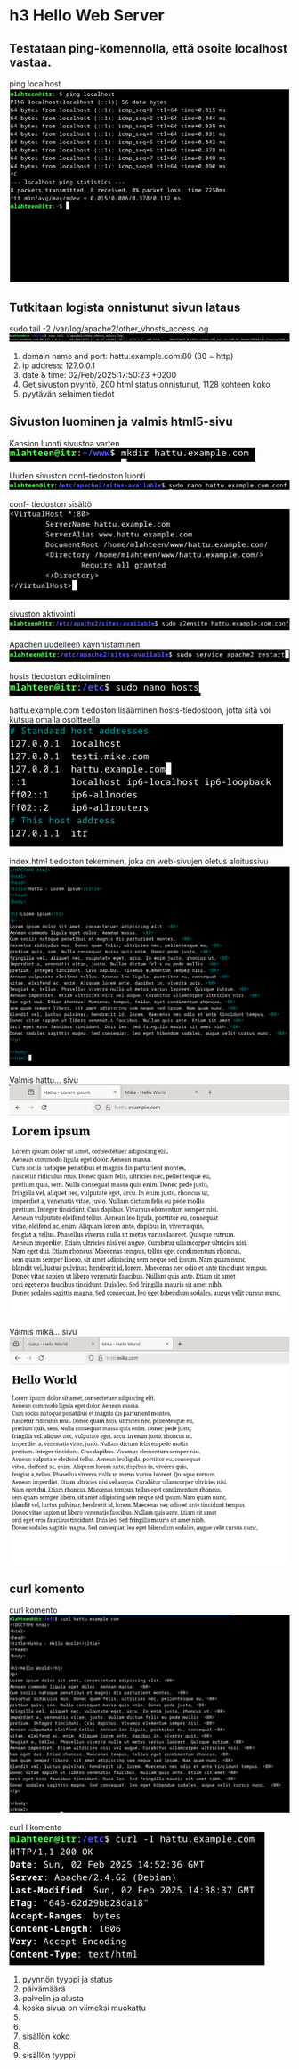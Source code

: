 # h3 Hello Web Server

## Testataan ping-komennolla, että osoite localhost vastaa.

ping localhost
![ping localhost -> Testataan, että osoite localhost vastaa.](https://github.com/mikacheese/linux-servers/blob/imagesh3/ping_localhost.png)

## Tutkitaan logista onnistunut sivun lataus

sudo tail -2 /var/log/apache2/other_vhosts_access.log
![katsotaan /var/log/apache2/other_vhosts_access.log tiedostosta onnistunut sivun lataus.](https://github.com/mikacheese/linux-servers/blob/imagesh3/Success_1.png)

1. domain name and port: hattu.example.com:80 (80 = http)
2. ip address: 127.0.0.1
3. date & time: 02/Feb/2025:17:50:23 +0200
4. Get sivuston pyyntö, 200 html status onnistunut, 1128 kohteen koko
5. pyytävän selaimen tiedot

## Sivuston luominen ja valmis html5-sivu

Kansion luonti sivustoa varten
![kansion luonti sivustoa varten](https://github.com/mikacheese/linux-servers/blob/imagesh3/www_sivu_kansio.png)

Uuden sivuston conf-tiedoston luonti
![uuden sivuston apache conf tiedoston luonti](https://github.com/mikacheese/linux-servers/blob/imagesh3/hattuexamplecomconf.png)

conf- tiedoston sisältö
![hattu.example.com conf-tiedoston sisältö](https://github.com/mikacheese/linux-servers/blob/imagesh3/sites_availbale.png)

sivuston aktivointi
![sivuston aktivoiminen](https://github.com/mikacheese/linux-servers/blob/imagesh3/a2ensite.png)

Apachen uudelleen käynnistäminen
![apache:n uudelleen käynnistäminen](https://github.com/mikacheese/linux-servers/blob/imagesh3/arestart.png)

hosts tiedoston editoiminen
![host tiedoston editointi](https://github.com/mikacheese/linux-servers/blob/imagesh3/nanohosts.png)

hattu.example.com tiedoston lisääminen hosts-tiedostoon, jotta sitä voi kutsua omalla osoitteella
![hattu.example.com lisääminen hosts tiedostoon, jotta sitä voi kutsua omalla osoitteella](https://github.com/mikacheese/linux-servers/blob/imagesh3/hosts.png)

index.html tiedoston tekeminen, joka on web-sivujen oletus aloitussivu
![hattu.example.com\index.html tiedoston tekeminen, joka on aloitussivu](https://github.com/mikacheese/linux-servers/blob/imagesh3/indexhtml.png)

Valmis hattu... sivu
![valmis sivu hattu...](https://github.com/mikacheese/linux-servers/blob/imagesh3/Hattu_1.png)

Valmis mika... sivu
![valmis sivu mika...](https://github.com/mikacheese/linux-servers/blob/imagesh3/mika.png)

## curl komento

curl komento
![curl-komento näyttää kohdesivun html rakenteen](https://github.com/mikacheese/linux-servers/blob/imagesh3/curl.png)


curl I komento
![curl_I komento näyttää sivuston pyynnön otsaketiedot](https://github.com/mikacheese/linux-servers/blob/imagesh3/curl_I.png)

1. pyynnön tyyppi ja status
2. päivämäärä
3. palvelin ja alusta
4. koska sivua on viimeksi muokattu
5.
6.
7. sisällön koko
8.
9. sisällön tyyppi

